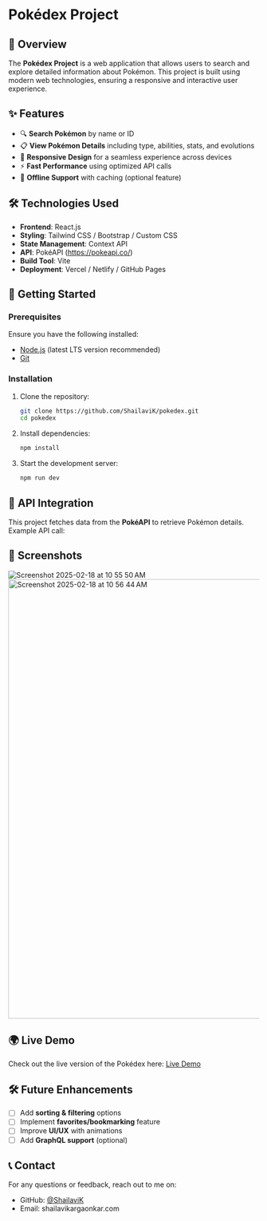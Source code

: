 # Pokédex Project

## 🌟 Overview
The **Pokédex Project** is a web application that allows users to search and explore detailed information about Pokémon. This project is built using modern web technologies, ensuring a responsive and interactive user experience. 

## ✨ Features
- 🔍 **Search Pokémon** by name or ID
- 📋 **View Pokémon Details** including type, abilities, stats, and evolutions
- 🎨 **Responsive Design** for a seamless experience across devices
- ⚡ **Fast Performance** using optimized API calls
- 🔄 **Offline Support** with caching (optional feature)

## 🛠️ Technologies Used
- **Frontend**: React.js 
- **Styling**: Tailwind CSS / Bootstrap / Custom CSS
- **State Management**: Context API 
- **API**: PokéAPI (https://pokeapi.co/)
- **Build Tool**: Vite 
- **Deployment**: Vercel / Netlify / GitHub Pages

## 🚀 Getting Started

### Prerequisites
Ensure you have the following installed:
- [Node.js](https://nodejs.org/) (latest LTS version recommended)
- [Git](https://git-scm.com/)

### Installation
1. Clone the repository:
   ```sh
   git clone https://github.com/ShailaviK/pokedex.git
   cd pokedex
   ```
2. Install dependencies:
   ```sh
   npm install
   ```
3. Start the development server:
   ```sh
   npm run dev
   ```

## 🔗 API Integration
This project fetches data from the **PokéAPI** to retrieve Pokémon details. Example API call:

## 📸 Screenshots
![Screenshot 2025-02-18 at 10 55 50 AM](https://github.com/user-attachments/assets/ebfc07dc-4e04-42ad-acf0-9dccb8fb2de5)
<img width="881" alt="Screenshot 2025-02-18 at 10 56 44 AM" src="https://github.com/user-attachments/assets/3a53be6e-b563-42b4-8f26-245e08ea3737" />

## 🌍 Live Demo
Check out the live version of the Pokédex here: [Live Demo](https://shailavi-s-pokedexx.netlify.app/)

## 🛠 Future Enhancements
- [ ] Add **sorting & filtering** options
- [ ] Implement **favorites/bookmarking** feature
- [ ] Improve **UI/UX** with animations
- [ ] Add **GraphQL support** (optional)

## 📞 Contact
For any questions or feedback, reach out to me on:
- GitHub: [@ShailaviK](https://github.com/ShailaviK)
- Email: shailavikargaonkar.com
